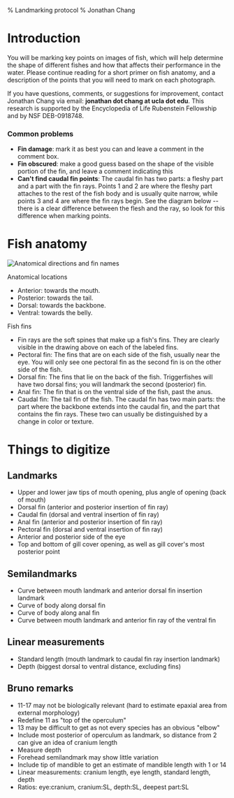 % Landmarking protocol
% Jonathan Chang

# Introduction

You will be marking key points on images of fish, which will help determine the
shape of different fishes and how that affects their performance in the water.
Please continue reading for a short primer on fish anatomy, and a description
of the points that you will need to mark on each photograph.

If you have questions, comments, or suggestions for improvement, contact Jonathan
Chang via email: **jonathan dot chang at ucla dot edu**. This research is
supported by the Encyclopedia of Life Rubenstein Fellowship and by NSF DEB-0918748.

### Common problems

* **Fin damage**: mark it as best you can and leave a comment in the comment
  box.
* **Fin obscured**: make a good guess based on the shape of the visible
  portion of the fin, and leave a comment indicating this
* **Can't find caudal fin points**: The caudal fin has two parts: a fleshy
  part and a part with the fin rays. Points 1 and 2 are where the fleshy part
  attaches to the rest of the fish body and is usually quite narrow, while
  points 3 and 4 are where the fin rays begin. See the diagram below -- there
  is a clear difference between the flesh and the ray, so look for this difference when marking points.

# Fish anatomy

![Anatomical directions and fin names](../img/anatomy.png)

Anatomical locations

* Anterior: towards the mouth.
* Posterior: towards the tail.
* Dorsal: towards the backbone.
* Ventral: towards the belly.

Fish fins

* Fin rays are the soft spines that make up a fish's fins. They are clearly
  visible in the drawing above on each of the labeled fins.
* Pectoral fin: The fins that are on each side of the fish, usually near the eye. You will only see one pectoral fin as the second fin is on the other side of the fish.
* Dorsal fin: The fins that lie on the back of the fish. Triggerfishes will have two dorsal fins; you will landmark the second (posterior) fin.
* Anal fin: The fin that is on the ventral side of the fish, past the anus.
* Caudal fin: The tail fin of the fish. The caudal fin has two main parts: the part where the backbone extends into the caudal fin, and the part that contains the fin rays. These two can usually be distinguished by a change in color or texture.

# Things to digitize

## Landmarks

* Upper and lower jaw tips of mouth opening, plus angle of opening (back of mouth)
* Dorsal fin (anterior and posterior insertion of fin ray)
* Caudal fin (dorsal and ventral insertion of fin ray)
* Anal fin (anterior and posterior insertion of fin ray)
* Pectoral fin (dorsal and ventral insertion of fin ray)
* Anterior and posterior side of the eye
* Top and bottom of gill cover opening, as well as gill cover's most posterior point

## Semilandmarks

* Curve between mouth landmark and anterior dorsal fin insertion landmark
* Curve of body along dorsal fin
* Curve of body along anal fin
* Curve between mouth landmark and anterior fin ray of the ventral fin

## Linear measurements
* Standard length (mouth landmark to caudal fin ray insertion landmark)
* Depth (biggest dorsal to ventral distance, excluding fins)

## Bruno remarks

* 11-17 may not be biologically relevant (hard to estimate epaxial area from external morphology)
* Redefine 11 as "top of the operculum"
* 13 may be difficult to get as not every species has an obvious "elbow"
* Include most posterior of operculum as landmark, so distance from 2 can give an idea of cranium length
* Measure depth
* Forehead semilandmark may show little variation
* Include tip of mandible to get an estimate of mandible length with 1 or 14
* Linear measurements: cranium length, eye length, standard length, depth
* Ratios: eye:cranium, cranium:SL, depth:SL, deepest part:SL
